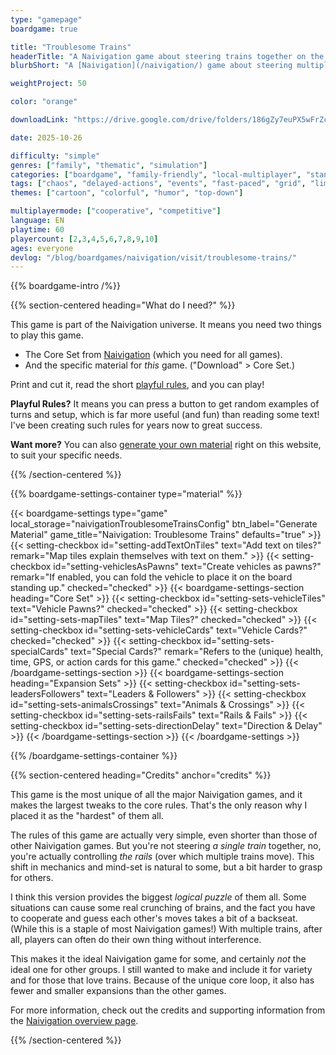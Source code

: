 ```yaml
---
type: "gamepage"
boardgame: true

title: "Troublesome Trains"
headerTitle: "A Naivigation game about steering trains together on the same unpredictable rails"
blurbShort: "A [Naivigation](/naivigation/) game about steering multiple trains together, while on the same rails that keep shifting."

weightProject: 50

color: "orange"

downloadLink: "https://drive.google.com/drive/folders/186gZy7euPX5wFrZcyRDBt8T1bPzThe9m"

date: 2025-10-26

difficulty: "simple"
genres: ["family", "thematic", "simulation"]
categories: ["boardgame", "family-friendly", "local-multiplayer", "standard"]
tags: ["chaos", "delayed-actions", "events", "fast-paced", "grid", "limited-communication", "logic", "memory", "modular", "movement", "orientation", "shared-map", "sudden-death", "team-based", "transportation", "turn-based", "variable-setup", "vehicle-simulation"]
themes: ["cartoon", "colorful", "humor", "top-down"]

multiplayermode: ["cooperative", "competitive"]
language: EN
playtime: 60
playercount: [2,3,4,5,6,7,8,9,10]
ages: everyone
devlog: "/blog/boardgames/naivigation/visit/troublesome-trains/"
---
```


{{% boardgame-intro /%}}

{{% section-centered heading="What do I need?" %}}

This game is part of the Naivigation universe. It means you need two things to play this game.

* The Core Set from [Naivigation](/naivigation/) (which you need for all games).
* And the specific material for _this_ game. ("Download" > Core Set.)

Print and cut it, read the short [playful rules](rules), and you can play!

**Playful Rules?** It means you can press a button to get random examples of turns and setup, which is far more useful (and fun) than reading some text! I've been creating such rules for years now to great success.

**Want more?** You can also [generate your own material](#material) right on this website, to suit your specific needs.

{{% /section-centered %}}

{{% boardgame-settings-container type="material" %}}

{{< boardgame-settings type="game" local_storage="naivigationTroublesomeTrainsConfig" btn_label="Generate Material" game_title="Naivigation: Troublesome Trains" defaults="true" >}}
  {{< setting-checkbox id="setting-addTextOnTiles" text="Add text on tiles?" remark="Map tiles explain themselves with text on them." >}}
  {{< setting-checkbox id="setting-vehiclesAsPawns" text="Create vehicles as pawns?" remark="If enabled, you can fold the vehicle to place it on the board standing up." checked="checked" >}}
  {{< boardgame-settings-section heading="Core Set" >}}
    {{< setting-checkbox id="setting-sets-vehicleTiles" text="Vehicle Pawns?" checked="checked" >}}
    {{< setting-checkbox id="setting-sets-mapTiles" text="Map Tiles?" checked="checked" >}}
    {{< setting-checkbox id="setting-sets-vehicleCards" text="Vehicle Cards?" checked="checked" >}}
    {{< setting-checkbox id="setting-sets-specialCards" text="Special Cards?" remark="Refers to the (unique) health, time, GPS, or action cards for this game." checked="checked" >}}
  {{< /boardgame-settings-section >}}
  {{< boardgame-settings-section heading="Expansion Sets" >}}
    {{< setting-checkbox id="setting-sets-leadersFollowers" text="Leaders & Followers" >}}
    {{< setting-checkbox id="setting-sets-animalsCrossings" text="Animals & Crossings" >}}
    {{< setting-checkbox id="setting-sets-railsFails" text="Rails & Fails" >}}
    {{< setting-checkbox id="setting-sets-directionDelay" text="Direction & Delay" >}}
  {{< /boardgame-settings-section >}}
{{< /boardgame-settings >}}

{{% /boardgame-settings-container %}}

{{% section-centered heading="Credits" anchor="credits" %}}

This game is the most unique of all the major Naivigation games, and it makes the largest tweaks to the core rules. That's the only reason why I placed it as the "hardest" of them all.

The rules of this game are actually very simple, even shorter than those of other Naivigation games. But you're not steering _a single train_ together, no, you're actually controlling _the rails_ (over which multiple trains move). This shift in mechanics and mind-set is natural to some, but a bit harder to grasp for others.

I think this version provides the biggest _logical puzzle_ of them all. Some situations can cause some real crunching of brains, and the fact you have to cooperate and guess each other's moves takes a bit of a backseat. (While this is a staple of most Naivigation games!) With multiple trains, after all, players can often do their own thing without interference.

This makes it the ideal Naivigation game for some, and certainly _not_ the ideal one for other groups. I still wanted to make and include it for variety and for those that love trains. Because of the unique core loop, it also has fewer and smaller expansions than the other games.

For more information, check out the credits and supporting information from the [Naivigation overview page](/naivigation/).

{{% /section-centered %}}